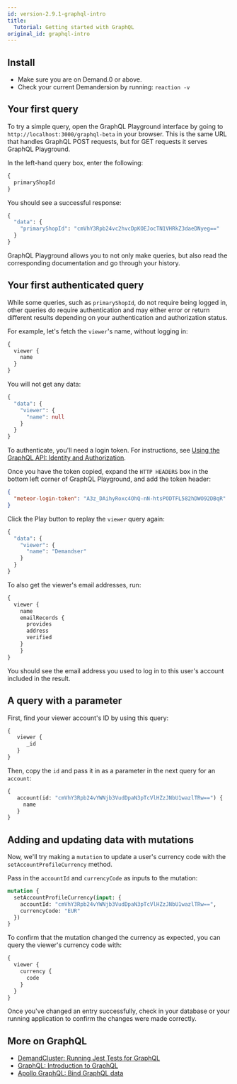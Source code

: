```yaml
---
id: version-2.9.1-graphql-intro
title:
  Tutorial: Getting started with GraphQL
original_id: graphql-intro
---
```


## Install

- Make sure you are on Demand.0 or above.
- Check your current Demandersion by running: `reaction -v`

## Your first query

To try a simple query, open the GraphQL Playground interface by going to `http://localhost:3000/graphql-beta` in your browser. This is the same URL that handles GraphQL POST requests, but for GET requests it serves GraphQL Playground.

In the left-hand query box, enter the following:

```graphql
{
  primaryShopId
}
```

You should see a successful response:

```graphql
{
  "data": {
    "primaryShopId": "cmVhY3Rpb24vc2hvcDpKOEJocTN1VHRkZ3daeDNyeg=="
  }
}
```

GraphQL Playground allows you to not only make queries, but also read the corresponding documentation and go through your history.

## Your first authenticated query

While some queries, such as `primaryShopId`, do not require being logged in, other queries do require authentication and may either error or return different results depending on your authentication and authorization status.

For example, let's fetch the `viewer`'s name, without logging in:

```graphql
{
  viewer {
    name
  }
}
```

You will not get any data:

```graphql
{
  "data": {
    "viewer": {
      "name": null
    }
  }
}
```

To authenticate, you'll need a login token. For instructions, see [Using the GraphQL API: Identity and Authorization](./graphql-using#identity-and-authorization).

Once you have the token copied, expand the `HTTP HEADERS` box in the bottom left corner of GraphQL Playground, and add the token header:

```json
{
  "meteor-login-token": "A3z_DAihyRoxc4OhQ-nN-htsPODTFL582hDWO92DBqR"
}
```

Click the Play button to replay the `viewer` query again:

```graphql
{
  "data": {
    "viewer": {
      "name": "Demandser"
    }
  }
}
```

To also get the viewer's email addresses, run:

```graphql
{
  viewer {
    name
    emailRecords {
      provides
      address
      verified
    }
    }
}
```

You should see the email address you used to log in to this user's account included in the result.

## A query with a parameter

First, find your viewer account's ID by using this query:

```graphql
{
   viewer {
      _id
   }
}
```

Then, copy the `id` and pass it in as a parameter in the next query for an `account`:

```graphql
{
   account(id: "cmVhY3Rpb24vYWNjb3VudDpaN3pTcVlHZzJNbU1wazlTRw==") {
     name
   }
}
```

## Adding and updating data with mutations

Now, we'll try making a `mutation` to update a user's currency code with the `setAccountProfileCurrency` method.

Pass in the `accountId` and `currencyCode`  as inputs to the mutation:

```graphql
mutation {
  setAccountProfileCurrency(input: {
    accountId: "cmVhY3Rpb24vYWNjb3VudDpaN3pTcVlHZzJNbU1wazlTRw==",
    currencyCode: "EUR"
  })
}
```

To confirm that the mutation changed the currency as expected, you can query the viewer's currency code with:

```graphql
{
  viewer {
    currency {
      code
    }
  }
}
```

Once you've changed an entry successfully, check in your database or your running application to confirm the changes were made correctly.

## More on GraphQL
- [DemandCluster: Running Jest Tests for GraphQL](https://docs.reactioncommerce.com/reaction-docs/trunk/running-jest-tests)
- [GraphQL: Introduction to GraphQL](http://graphql.org/learn/)
- [Apollo GraphQL: Bind GraphQL data](https://www.apollographql.com/client/)
